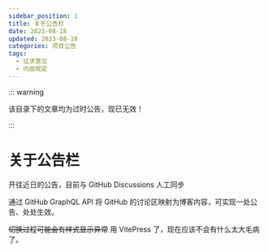 ```yaml
---
sidebar_position: 1
title: 关于公告栏
date: 2023-08-18
updated: 2023-08-18
categories: 项目公告
tags:
  - 征求意见
  - 内部规定
---
```


::: warning

该目录下的文章均为过时公告，现已无效！

:::

# 关于公告栏

开往近日的公告，目前与 GitHub Discussions 人工同步

通过 GitHub GraphQL API 将 GitHub 的讨论区映射为博客内容，可实现一处公告、处处生效。

~~切换过程可能会有样式显示异常~~ 用 VitePress 了，现在应该不会有什么太大毛病了。
